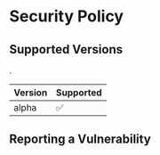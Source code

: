 # Security Policy

## Supported Versions
.

| Version | Supported          |
| ------- | ------------------ |
| alpha   | :white_check_mark: |

## Reporting a Vulnerability
